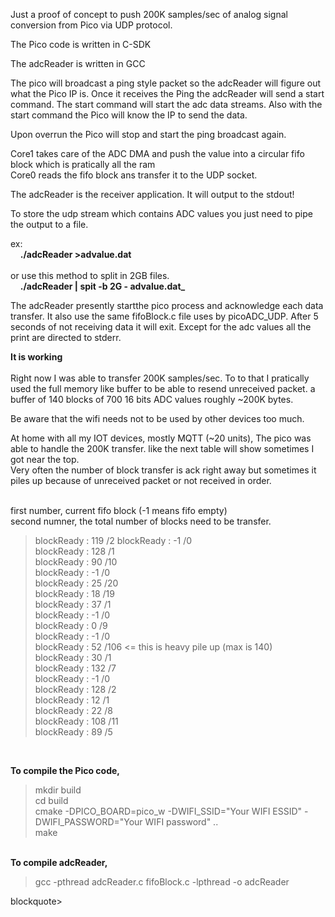 Just a proof of concept  to push 200K samples/sec of analog signal conversion from Pico via UDP protocol.


The Pico code is written in C-SDK

The adcReader is written in GCC


The pico will broadcast a ping style packet so the adcReader will figure out what the Pico IP is.
Once it receives the Ping the adcReader will send a start command. The start command will start the adc data streams.
Also with the start command the Pico will know the IP to send the data.

Upon overrun the Pico will stop and start the ping broadcast again.

Core1 takes care of the ADC DMA and push the value into a circular fifo block which is pratically all the ram<br>
Core0 reads the fifo block ans transfer it to the UDP socket.<br>

The adcReader is the receiver application. It will output to the stdout!<br>

To store the udp stream which contains ADC values you just need to pipe the output to a file.<br>

ex:<br>
&nbsp;&nbsp;&nbsp; <b>./adcReader >advalue.dat</b><br>
<br>
or use this method to split in 2GB files.<br>
&nbsp;&nbsp;&nbsp; <b>./adcReader | spit -b 2G - advalue.dat_</b><br>

The adcReader presently startthe pico process and acknowledge each data transfer. 
It also use the same fifoBlock.c file uses by picoADC_UDP.
After 5 seconds of  not receiving data it will exit.
Except for the adc values all the print are directed to stderr.


<b>It is working </b><br><br>
Right now I was able to transfer 200K samples/sec. To to that I pratically used the full memory like buffer to be able to resend
unreceived packet.  a buffer of 140 blocks of 700  16 bits ADC values  roughly ~200K bytes.

Be aware that the wifi needs not to be used by other devices too much.

At home with all my IOT devices, mostly MQTT (~20 units), The pico was able to handle  the 200K transfer.
like the next table will show sometimes I got near the top.<br>
Very often the number of block transfer is ack right away but sometimes it piles up because of unreceived packet or not received in order.<br>

<br>
first number, current fifo block (-1 means  fifo empty)<br>
second numner, the total number of blocks need to be transfer.<br>
<blockquote>blockReady : 119 /2
blockReady : -1 /0 <br>
blockReady : 128 /1<br>
blockReady : 90 /10<br>
blockReady : -1 /0<br>
blockReady : 25 /20<br>
blockReady : 18 /19<br>
blockReady : 37 /1<br>
blockReady : -1 /0<br>
blockReady : 0 /9<br>
blockReady : -1 /0<br>
blockReady : 52 /106   <= this is heavy pile up (max is 140)<br>
blockReady : 30 /1<br>
blockReady : 132 /7<br>
blockReady : -1 /0<br>
blockReady : 128 /2<br>
blockReady : 12 /1<br>
blockReady : 22 /8<br>
blockReady : 108 /11<br>
blockReady : 89 /5<br></blockquote>

<br>

<b>To compile the Pico code,</b>
<blockquote>
mkdir build<br>
cd build<br>
cmake -DPICO_BOARD=pico_w -DWIFI_SSID="Your WIFI ESSID" -DWIFI_PASSWORD="Your WIFI password" ..<br>
make<br>
</blockquote>

<br>
<b>To compile adcReader,</b>
<blockquote>
gcc -pthread adcReader.c fifoBlock.c -lpthread -o adcReader
</blockquote>blockquote>
<br>

